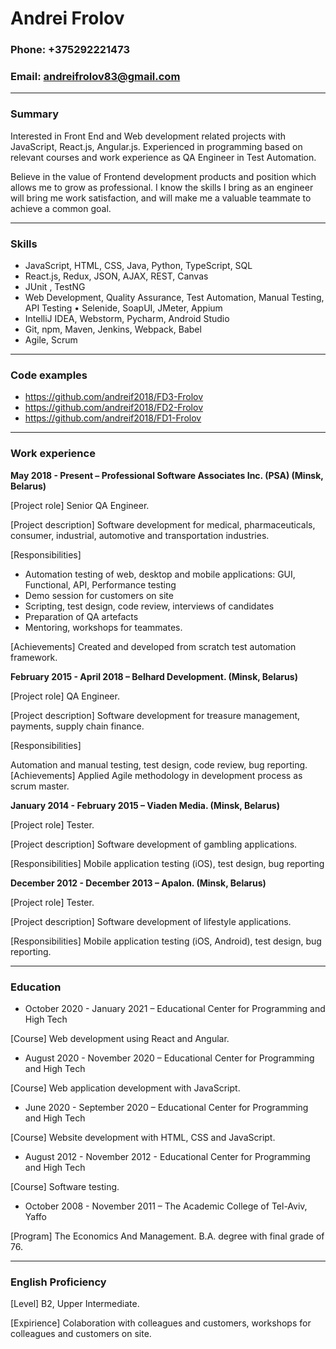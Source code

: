 # Andrei Frolov #

### Phone:  +375292221473 ###
### Email: andreifrolov83@gmail.com ###

***
### Summary ###

Interested in Front End and Web development related projects with JavaScript, React.js, Angular.js. Experienced in programming based on relevant courses and work experience as QA Engineer in Test Automation.

Believe in the value of Frontend development products and position which allows me to grow as professional. I know the skills I bring as an engineer will bring me work satisfaction, and will make me a valuable teammate to achieve a common goal.

***
### Skills ###

* JavaScript, HTML, CSS, Java, Python, TypeScript, SQL
* React.js, Redux, JSON, AJAX, REST, Canvas
* JUnit , TestNG
* Web Development, Quality Assurance, Test Automation, Manual Testing, API Testing • Selenide, SoapUI, JMeter, Appium
* IntelliJ IDEA, Webstorm, Pycharm, Android Studio
* Git, npm, Maven, Jenkins, Webpack, Babel
* Agile, Scrum

***
### Code examples ###

* https://github.com/andreif2018/FD3-Frolov
* https://github.com/andreif2018/FD2-Frolov
* https://github.com/andreif2018/FD1-Frolov

***
### Work experience ###

**May 2018 - Present – Professional Software Associates Inc. (PSA) (Minsk, Belarus)**

[Project role] Senior QA Engineer.

[Project description] Software development for medical, pharmaceuticals, consumer, industrial, automotive and transportation industries.

[Responsibilities]

* Automation testing of web, desktop and mobile applications: GUI, Functional, API, Performance testing
* Demo session for customers on site
* Scripting, test design, code review, interviews of candidates
* Preparation of QA artefacts
* Mentoring, workshops for teammates.

[Achievements] Created and developed from scratch test automation framework.

**February 2015 - April 2018 – Belhard Development. (Minsk, Belarus)**

[Project role] QA Engineer.

[Project description] Software development for treasure management, payments, supply chain finance.

[Responsibilities]

Automation and manual testing, test design, code review, bug reporting.
[Achievements] Applied Agile methodology in development process as scrum master.

**January 2014 - February 2015 – Viaden Media. (Minsk, Belarus)**

[Project role] Tester.

[Project description] Software development of gambling applications.

[Responsibilities] Mobile application testing (iOS), test design, bug reporting

**December 2012 - December 2013 – Apalon. (Minsk, Belarus)**

[Project role] Tester.

[Project description] Software development of lifestyle applications. 

[Responsibilities] Mobile application testing (iOS, Android), test design, bug reporting.

***
### Education ### 

* October 2020 - January 2021 – Educational Center for Programming and High Tech 

[Course] Web development using React and Angular.

* August 2020 - November 2020 – Educational Center for Programming and High Tech 

[Course] Web application development with JavaScript.

* June 2020 - September 2020 – Educational Center for Programming and High Tech 

[Course] Website development with HTML, CSS and JavaScript.

* August 2012 - November 2012 - Educational Center for Programming and High Tech 

[Course] Software testing.

* October 2008 - November 2011 – The Academic College of Tel-Aviv, Yaffo

[Program] The Economics And Management. B.A. degree with final grade of 76.

***
### English Proficiency ###

[Level] B2, Upper Intermediate. 

[Expirience] Colaboration with colleagues and customers, workshops for colleagues and customers on site.
